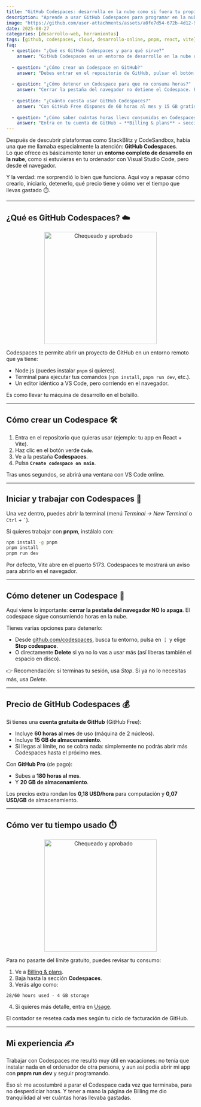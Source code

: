 ```yaml
---
title: "GitHub Codespaces: desarrolla en la nube como si fuera tu propio PC"
description: "Aprende a usar GitHub Codespaces para programar en la nube sin instalar nada en tu ordenador. Cómo crearlo, iniciar un entorno, detenerlo, saber el precio y controlar el tiempo usado."
image: "https://github.com/user-attachments/assets/a0fe7d54-672b-4d12-90d7-414e6a7ea791"
date: 2025-08-27
categories: [desarrollo-web, herramientas]
tags: [github, codespaces, cloud, desarrollo-online, pnpm, react, vite]
faq:
  - question: "¿Qué es GitHub Codespaces y para qué sirve?"
    answer: "GitHub Codespaces es un entorno de desarrollo en la nube que funciona como Visual Studio Code en tu navegador. Permite programar sin instalar nada en tu ordenador, ideal para trabajar desde cualquier lugar."
  
  - question: "¿Cómo crear un Codespace en GitHub?"
    answer: "Debes entrar en el repositorio de GitHub, pulsar el botón verde **Code**, ir a la pestaña **Codespaces** y hacer clic en **Create codespace on main**. En segundos tendrás un entorno listo para programar."
  
  - question: "¿Cómo detener un Codespace para que no consuma horas?"
    answer: "Cerrar la pestaña del navegador no detiene el Codespace. Para pararlo, ve a [github.com/codespaces](https://github.com/codespaces) y pulsa **Stop codespace**. Si ya no lo necesitas, puedes elegir **Delete**."
  
  - question: "¿Cuánto cuesta usar GitHub Codespaces?"
    answer: "Con GitHub Free dispones de 60 horas al mes y 15 GB gratis. Con GitHub Pro tienes 180 horas y 20 GB. Si superas esos límites, el coste aproximado es de 0,18 USD/hora de computación y 0,07 USD/GB de almacenamiento."
  
  - question: "¿Cómo saber cuántas horas llevo consumidas en Codespaces?"
    answer: "Entra en tu cuenta de GitHub → **Billing & plans** → sección **Codespaces**. Allí verás tus horas usadas y el almacenamiento consumido. También puedes consultar el detalle en la página de Usage."
---
```


Después de descubrir plataformas como StackBlitz y CodeSandbox, había una que me llamaba especialmente la atención: **GitHub Codespaces**.  
Lo que ofrece es básicamente tener un **entorno completo de desarrollo en la nube**, como si estuvieras en tu ordenador con Visual Studio Code, pero desde el navegador.  

Y la verdad: me sorprendió lo bien que funciona. Aquí voy a repasar cómo crearlo, iniciarlo, detenerlo, qué precio tiene y cómo ver el tiempo que llevas gastado ⏱️.  

---

## ¿Qué es GitHub Codespaces? ☁️

<div style="text-align: center;">
  <img src="https://media.giphy.com/media/bc5at4DVgJy3k5r0n0/giphy.gif" alt="Chequeado y aprobado" width="300" />
</div>


Codespaces te permite abrir un proyecto de GitHub en un entorno remoto que ya tiene:  
- Node.js (puedes instalar `pnpm` si quieres).  
- Terminal para ejecutar tus comandos (`npm install`, `pnpm run dev`, etc.).  
- Un editor idéntico a VS Code, pero corriendo en el navegador.  

Es como llevar tu máquina de desarrollo en el bolsillo.  

---

## Cómo crear un Codespace 🛠️

1. Entra en el repositorio que quieras usar (ejemplo: tu app en React + Vite).  
2. Haz clic en el botón verde **`Code`**.  
3. Ve a la pestaña **Codespaces**.  
4. Pulsa **`Create codespace on main`**.  

Tras unos segundos, se abrirá una ventana con VS Code online.  

---

## Iniciar y trabajar con Codespaces 🚀

Una vez dentro, puedes abrir la terminal (menú *Terminal → New Terminal* o `Ctrl` + `` ` ``).  

Si quieres trabajar con **pnpm**, instálalo con:  

```bash
npm install -g pnpm
pnpm install
pnpm run dev
````

Por defecto, Vite abre en el puerto 5173. Codespaces te mostrará un aviso para abrirlo en el navegador.

---

## Cómo detener un Codespace 🛑

Aquí viene lo importante: **cerrar la pestaña del navegador NO lo apaga**. El codespace sigue consumiendo horas en la nube.

Tienes varias opciones para detenerlo:

* Desde [github.com/codespaces](https://github.com/codespaces), busca tu entorno, pulsa en ⋮ y elige **Stop codespace**.
* O directamente **Delete** si ya no lo vas a usar más (así liberas también el espacio en disco).

👉 Recomendación: si terminas tu sesión, usa *Stop*. Si ya no lo necesitas más, usa *Delete*.

---

## Precio de GitHub Codespaces 💰

Si tienes una **cuenta gratuita de GitHub** (GitHub Free):

* Incluye **60 horas al mes** de uso (máquina de 2 núcleos).
* Incluye **15 GB de almacenamiento**.
* Si llegas al límite, no se cobra nada: simplemente no podrás abrir más Codespaces hasta el próximo mes.

Con **GitHub Pro** (de pago):

* Subes a **180 horas al mes**.
* Y **20 GB de almacenamiento**.

Los precios extra rondan los **0,18 USD/hora** para computación y **0,07 USD/GB** de almacenamiento.

---

## Cómo ver tu tiempo usado ⏱️

<div style="text-align: center;">
  <img src="https://media.giphy.com/media/l0G17RknJuOlxnFO8/giphy.gif" alt="Chequeado y aprobado" width="300" />
</div>

Para no pasarte del límite gratuito, puedes revisar tu consumo:

1. Ve a [Billing & plans](https://github.com/settings/billing).
2. Baja hasta la sección **Codespaces**.
3. Verás algo como:

```
28/60 hours used · 4 GB storage
```

4. Si quieres más detalle, entra en [Usage](https://github.com/settings/billing/summary).

El contador se resetea cada mes según tu ciclo de facturación de GitHub.

---

## Mi experiencia ✍️

Trabajar con Codespaces me resultó muy útil en vacaciones: no tenía que instalar nada en el ordenador de otra persona, y aun así podía abrir mi app con **pnpm run dev** y seguir programando.

Eso sí: me acostumbré a parar el Codespace cada vez que terminaba, para no desperdiciar horas. Y tener a mano la página de Billing me dio tranquilidad al ver cuántas horas llevaba gastadas.
